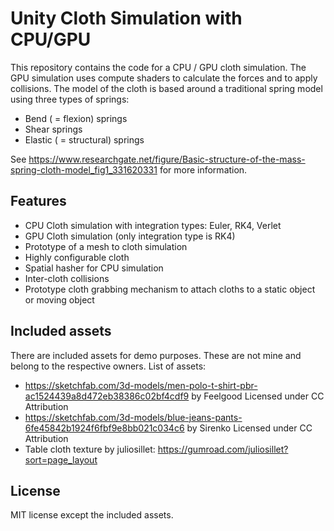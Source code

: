 
# Unity Cloth Simulation with CPU/GPU

This repository contains the code for a CPU / GPU cloth simulation. The GPU simulation uses compute shaders to calculate the forces and to apply collisions. The model of the cloth is based around a traditional spring model using three types of springs:
* Bend ( = flexion) springs
* Shear springs
* Elastic ( = structural) springs

See https://www.researchgate.net/figure/Basic-structure-of-the-mass-spring-cloth-model_fig1_331620331 for more information.

## Features
* CPU Cloth simulation with integration types: Euler, RK4, Verlet
* GPU Cloth simulation (only integration type is RK4)
* Prototype of a mesh to cloth simulation
* Highly configurable cloth
* Spatial hasher for CPU simulation
* Inter-cloth collisions
* Prototype cloth grabbing mechanism to attach cloths to a static object or moving object

## Included assets
There are included assets for demo purposes. These are not mine and belong to the respective owners.
List of assets:
* https://sketchfab.com/3d-models/men-polo-t-shirt-pbr-ac1524439a8d472eb38386c02bf4cdf9 by Feelgood
Licensed under CC Attribution
* https://sketchfab.com/3d-models/blue-jeans-pants-6fe45842b1924f6fbf9e8bb021c034c6 by Sirenko
Licensed under CC Attribution
* Table cloth texture by juliosillet: https://gumroad.com/juliosillet?sort=page_layout

## License
MIT license except the included assets.
